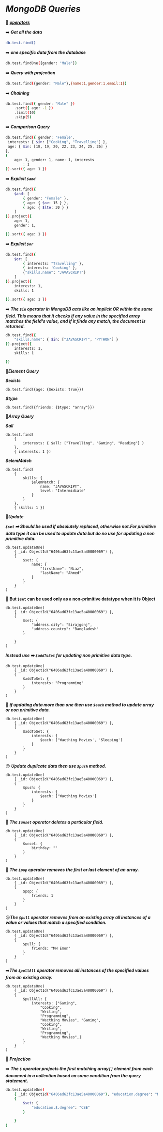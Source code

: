 # ***MongoDB Queries***
🔗 ***[operators](https://www.mongodb.com/docs/manual/reference/operator/query/)***

➡️ ***Get all the data***

```bash
db.test.find()
```

➡️ ***one specific data from the database***

```bash
db.test.findOne({gender: "Male"})
```

➡️ ***Query with projection***

```bash
db.test.find({gender: "Male"},{name:1,gender:1,email:1})
```

➡️ ***Chaining***

```bash
db.test.find({ gender: "Male" })
    .sort({ age: -1 })
    .limit(10)
    .skip(5)

```



➡️ ***Comparison Query***

```bash
db.test.find({ gender: 'Female',
 interests: { $in: ["Cooking", "Travelling"] },
 age: { $in: [18, 19, 20, 22, 23, 24, 25, 26] }
},
{
    age: 1, gender: 1, name: 1, interests
        : 1
}).sort({ age: 1 })
```

➡️ ***Explicit `$and`***

```bash
db.test.find({
    $and: [
        { gender: "Female" },
        { age: { $ne: 15 } },
        { age: { $lte: 30 } }
    ]
}).project({
    age: 1,
    gender: 1,

}).sort({ age: 1 })
```

➡️ ***Explicit `$or`***

```bash
db.test.find({
    $or: [
        { interests: "Travelling" },
        { interests: 'Cooking' },
        {"skills.name": "JAVASCRIPT"}
    ]
}).project({
    interests: 1,
    skills: 1

}).sort({ age: 1 })
```

➡️ ***The `$in` operator in MongoDB acts like an implicit OR within the same field. This means that it checks if any value in the specified array matches the field's value, and if it finds any match, the document is returned.***
```bash
db.test.find({
    "skills.name": { $in: ["JAVASCRIPT", 'PYTHON'] }
}).project({
    interests: 1,
    skills: 1

})
```


👊*****Element Query*****

***$exists***

```mongodb
db.test.find({age: {$exists: true}})
```

***$type***

```mongodb
db.test.find({friends: {$type: "array"}})
```


👊*****Array Query*****

***$all***
```mongodb
db.test.find(
    {
        interests: { $all: ["Travelling", "Gaming", "Reading"] }
    },
    { interests: 1 })
```

***$elemMatch***
```mongodb
db.test.find(
    {
        skills: {
            $elemMatch: {
                name: "JAVASCRIPT",
                level: "Intermidiate"
            }
        }
    },
    { skills: 1 })
 ```

 👊*****Update*****

 
  ***`$set` ➡️ Should be used if absolutely replaced, otherwise not.For primitive data type it can be used to update data but do no use for updating a non primitive data.***
```mongodb
db.test.updateOne(
    { _id: ObjectId("6406ad63fc13ae5a40000069") },
    {
        $set: {
            name: {
                "firstName": "Niaz",
                "lastName": "Ahmed"
            }
        }
    }
)
 ```

 🤔 **But `$set` can be used only as a non-primitive datatype when it is Object**

```mongodb
db.test.updateOne(
    { _id: ObjectId("6406ad63fc13ae5a40000069") },
    {
        $set: {
            "address.city": "Sirajgonj",
            "address.country": "Bangladesh"
        }

    }
) 
```

***Instead use ➡️ `$addToSet` for updating non primitive data type.***
```mongodb
db.test.updateOne(
    { _id: ObjectId("6406ad63fc13ae5a40000069") },
    {
        $addToSet: {
            interests: "Programming"
        }
    }
)
```
🤔 ***if updating data more than one then use `$each` method to update array or non primitive data.***

```monogdb
db.test.updateOne(
    { _id: ObjectId("6406ad63fc13ae5a40000069") },
    {
        $addToSet: {
            interests: {
                $each: ['Wacthing Movies', 'Sleeping']
            }
        }
    }
)
```

😒 ***Update duplicate data then use `$push` method.***

```mongodb
db.test.updateOne(
    { _id: ObjectId("6406ad63fc13ae5a40000069") },
    {
        $push: {
            interests: {
                $each: ['Wacthing Movies']
            }
        }
    }
)
```

👊 ***The `$unset` operator deletes a particular field.***
```mongodb
db.test.updateOne(
    { _id: ObjectId("6406ad63fc13ae5a40000069") },
    {
        $unset: {
            birthday: ""
        }
    }
)
```
👊 ***The `$pop` operator removes the first or last element of an array.***
```mongodb
db.test.updateOne(
    { _id: ObjectId("6406ad63fc13ae5a40000069") },
    {
        $pop: {
            friends: 1
        }
    }
)
```
😒***The `$pull` operator removes from an existing array all instances of a value or values that match a specified condition.***
```mongodb
db.test.updateOne(
    { _id: ObjectId("6406ad63fc13ae5a40000069") },
    {
        $pull: {
            friends: "MH Emon"
        }
    }
)
```
➡️***The `$pullAll` operator removes all instances of the specified values from an existing array.***
```mongodb
db.test.updateOne(
    { _id: ObjectId("6406ad63fc13ae5a40000069") },
    {
        $pullAll: {
            interests: ["Gaming",
                "Cooking",
                "Writing",
                "Programming",
                "Wacthing Movies", "Gaming",
                "Cooking",
                "Writing",
                "Programming",
                "Wacthing Movies",]
        }
    }
)
```

👊 ***Projection***


➡️ ***The `$` operator projects the first matching array`[]` element from each document in a collection based on some condition from the query statement.***

```bash
db.test.updateOne(
    { _id: ObjectId("6406ad63fc13ae5a40000069"), "education.degree": "Master of Science" },
    {
        $set: {
            "education.$.degree": "CSE"
        }

    }
) 
```

